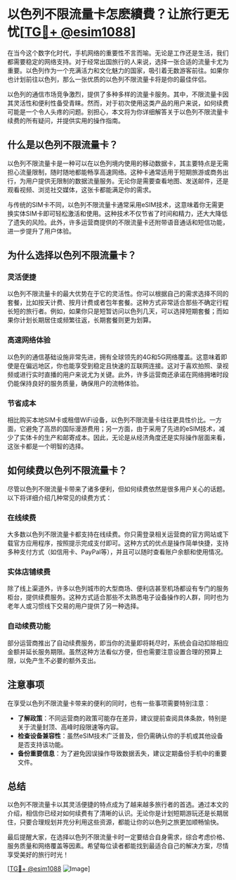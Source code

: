 # 以色列不限流量卡怎麽續費？让旅行更无忧[[TG💪+ @esim1088](https://t.me/s/esim1088)]

在当今这个数字化时代，手机网络的重要性不言而喻。无论是工作还是生活，我们都需要稳定的网络支持。对于经常出国旅行的人来说，选择一张合适的流量卡尤为重要。以色列作为一个充满活力和文化魅力的国家，吸引着无数游客前往。如果你也计划前往以色列，那么一张优质的以色列不限流量卡将是你的最佳伴侣。

以色列的通信市场竞争激烈，提供了多种多样的流量卡服务。其中，不限流量卡因其灵活性和便利性备受青睐。然而，对于初次使用这类产品的用户来说，如何续费可能是一个令人头疼的问题。别担心，本文将为你详细解答关于以色列不限流量卡续费的所有疑问，并提供实用的操作指南。

## 什么是以色列不限流量卡？

以色列不限流量卡是一种可以在以色列境内使用的移动数据卡，其主要特点是无需担心流量限制，随时随地都能畅享高速网络。这种卡通常适用于短期旅游或商务出行，为用户提供无限制的数据流量服务。无论你是需要查看地图、发送邮件，还是观看视频、浏览社交媒体，这张卡都能满足你的需求。

与传统的SIM卡不同，以色列不限流量卡通常采用eSIM技术，这意味着你无需更换实体SIM卡即可轻松激活和使用。这种技术不仅节省了时间和精力，还大大降低了遗失的风险。此外，许多运营商提供的不限流量卡还附带语音通话和短信功能，进一步提升了用户体验。

## 为什么选择以色列不限流量卡？

### 灵活便捷

以色列不限流量卡的最大优势在于它的灵活性。你可以根据自己的需求选择不同的套餐，比如按天计费、按月计费或者包年套餐。这种方式非常适合那些不确定行程长短的旅行者。例如，如果你只是短暂访问以色列几天，可以选择短期套餐；而如果你计划长期居住或频繁往返，长期套餐则更为划算。

### 高速网络体验

以色列的通信基础设施非常先进，拥有全球领先的4G和5G网络覆盖。这意味着即使是在偏远地区，你也能享受到稳定且快速的互联网连接。这对于喜欢拍照、录视频或进行实时直播的用户来说尤为关键。此外，许多运营商还承诺在网络拥堵时段仍能保持良好的服务质量，确保用户的流畅体验。

### 节省成本

相比购买本地SIM卡或租借WiFi设备，以色列不限流量卡往往更具性价比。一方面，它避免了高昂的国际漫游费用；另一方面，由于采用了先进的eSIM技术，减少了实体卡的生产和邮寄成本。因此，无论是从经济角度还是实际操作层面来看，这张卡都是一个明智的选择。

## 如何续费以色列不限流量卡？

尽管以色列不限流量卡带来了诸多便利，但如何续费依然是很多用户关心的话题。以下将详细介绍几种常见的续费方式：

### 在线续费

大多数以色列不限流量卡都支持在线续费。你只需登录相关运营商的官方网站或下载官方应用程序，按照提示完成支付即可。这种方式的优点是操作简单快捷，支持多种支付方式（如信用卡、PayPal等），并且可以随时查看账户余额和使用情况。

### 实体店铺续费

除了线上渠道外，许多以色列城市的大型商场、便利店甚至机场都设有专门的服务柜台，提供续费服务。这种方式适合那些不太熟悉电子设备操作的人群，同时也为老年人或习惯线下交易的用户提供了另一种选择。

### 自动续费功能

部分运营商推出了自动续费服务，即当你的流量即将耗尽时，系统会自动扣除相应金额并延长服务期限。虽然这种方法看似方便，但也需要注意设置合理的预算上限，以免产生不必要的额外支出。

## 注意事项

在享受以色列不限流量卡带来的便利的同时，也有一些事项需要特别注意：

- **了解政策**：不同运营商的政策可能存在差异，建议提前查阅具体条款，特别是关于流量封顶、高峰时段限速等内容。
- **检查设备兼容性**：虽然eSIM技术广泛普及，但仍需确认你的手机或其他设备是否支持该功能。
- **备份重要信息**：为了避免因误操作导致数据丢失，建议定期备份手机中的重要文件。

## 总结

以色列不限流量卡以其灵活便捷的特点成为了越来越多旅行者的首选。通过本文的介绍，相信你已经对如何续费有了清晰的认识。无论你是计划短期游玩还是长期居住，只要合理规划并充分利用这些资源，都能让你的以色列之旅更加顺畅愉快。

最后提醒大家，在选择以色列不限流量卡时一定要结合自身需求，综合考虑价格、服务质量和网络覆盖等因素。希望每位读者都能找到最适合自己的解决方案，尽情享受美好的旅行时光！

[[TG💪+ @esim1088](https://t.me/s/esim1088) ![Image](https://i.postimg.cc/4NQfJmqS/Snipaste-2025-05-13-00-14-12.png)]